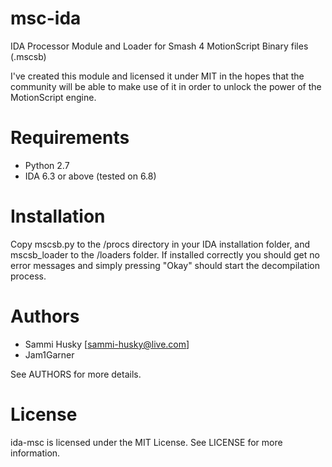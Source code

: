 # msc-ida
IDA Processor Module and Loader for Smash 4 MotionScript Binary files (.mscsb)

I've created this module and licensed it under MIT in the hopes that the community will be able to make use of it in order to unlock the power of the MotionScript engine. 

# Requirements

* Python 2.7
* IDA 6.3 or above (tested on 6.8)

# Installation

Copy mscsb.py to the /procs directory in your IDA installation folder, and mscsb_loader to the /loaders folder. If installed correctly you should get no error messages and simply pressing "Okay" should start the decompilation process.

# Authors
 * Sammi Husky [sammi-husky@live.com]
 * Jam1Garner
 
See AUTHORS for more details.

# License
ida-msc is licensed under the MIT License. See LICENSE for more information.
